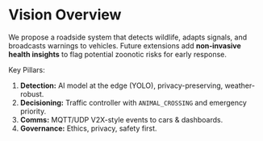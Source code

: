 # Vision Overview

We propose a roadside system that detects wildlife, adapts signals, and broadcasts warnings to vehicles. Future extensions add **non‑invasive health insights** to flag potential zoonotic risks for early response.

Key Pillars:
1) **Detection:** AI model at the edge (YOLO), privacy-preserving, weather-robust.
2) **Decisioning:** Traffic controller with `ANIMAL_CROSSING` and emergency priority.
3) **Comms:** MQTT/UDP V2X-style events to cars & dashboards.
4) **Governance:** Ethics, privacy, safety first.
